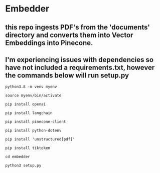 # Embedder

## this repo ingests PDF's from the 'documents' directory and converts them into Vector Embeddings into Pinecone.

## I'm experiencing issues with dependencies so have not included a requirements.txt, however the commands below will run setup.py

```
python3.8 -m venv myenv
```
```
source myenv/bin/activate 
```
```
pip install openai
```
```
pip install langchain
```
```
pip install pinecone-client
```
```
pip install python-dotenv
```
```
pip install 'unstructured[pdf]'
```
```
pip install tiktoken
```
```
cd embedder
```
```
python3 setup.py
```